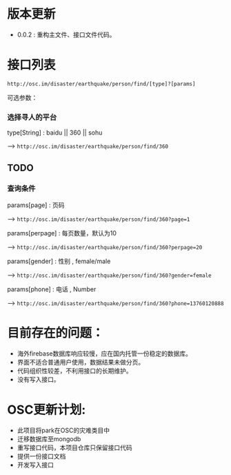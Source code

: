 版本更新
=========
- 0.0.2 : 重构主文件、接口文件代码。

接口列表
=========

`http://osc.im/disaster/earthquake/person/find/[type]?[params]`

可选参数：


### 选择寻人的平台
type[String] : baidu || 360 || sohu

--> `http://osc.im/disaster/earthquake/person/find/360`

## TODO
### 查询条件
params[page] :  页码

--> `http://osc.im/disaster/earthquake/person/find/360?page=1`

params[perpage] :  每页数量，默认为10

--> `http://osc.im/disaster/earthquake/person/find/360?perpage=20`

params[gender] :  性别 , female/male

--> `http://osc.im/disaster/earthquake/person/find/360?gender=female`

params[phone] :  电话 , Number

--> `http://osc.im/disaster/earthquake/person/find/360?phone=13760120888`

目前存在的问题：
=========

- 海外firebase数据库响应较慢，应在国内托管一份稳定的数据库。
- 界面不适合普通用户使用，数据结果未做分页。
- 代码组织性较差，不利用接口的长期维护。
- 没有写入接口。

OSC更新计划:
=========

- 此项目将park在OSC的灾难类目中
- 迁移数据库至mongodb
- 重写接口代码，本项目仓库只保留接口代码
- 提供一份接口文档
- 开发写入接口
